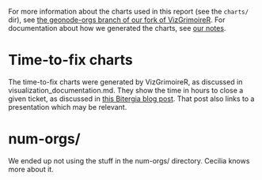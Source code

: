 For more information about the charts used in this report (see the
`charts/` dir), see [the geonode-orgs branch of our fork of
VizGrimoireR](https://github.com/OpenTechStrategies/VizGrimoireR/tree/geonode-orgs).
For documentation about how we generated the charts, see [our
notes](https://github.com/OpenTechStrategies/geonode-report/blob/master/src/visualization-documentation.md).

# Time-to-fix charts

The time-to-fix charts were generated by VizGrimoireR, as discussed in
visualization_documentation.md.  They show the time in hours to close a
given ticket, as discussed in [this Bitergia blog
post](https://blog.bitergia.com/2012/08/07/updated-data-about-kdevelop/#more-57).
That post also links to a presentation which may be relevant.

# num-orgs/

We ended up not using the stuff in the num-orgs/ directory.  Cecilia
knows more about it.
